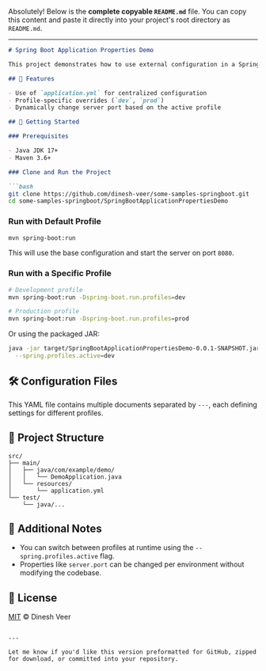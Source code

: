 Absolutely! Below is the **complete copyable `README.md`** file. You can copy this content and paste it directly into your project's root directory as `README.md`.

---

````markdown
# Spring Boot Application Properties Demo

This project demonstrates how to use external configuration in a Spring Boot application using `application.yml` and profile-specific settings.

## 🧩 Features

- Use of `application.yml` for centralized configuration
- Profile-specific overrides (`dev`, `prod`)
- Dynamically change server port based on the active profile

## 🚀 Getting Started

### Prerequisites

- Java JDK 17+
- Maven 3.6+

### Clone and Run the Project

```bash
git clone https://github.com/dinesh-veer/some-samples-springboot.git
cd some-samples-springboot/SpringBootApplicationPropertiesDemo
````

### Run with Default Profile

```bash
mvn spring-boot:run
```

This will use the base configuration and start the server on port `8080`.

### Run with a Specific Profile

```bash
# Development profile
mvn spring-boot:run -Dspring-boot.run.profiles=dev

# Production profile
mvn spring-boot:run -Dspring-boot.run.profiles=prod
```

Or using the packaged JAR:

```bash
java -jar target/SpringBootApplicationPropertiesDemo-0.0.1-SNAPSHOT.jar \
  --spring.profiles.active=dev
```

## 🛠 Configuration Files

This YAML file contains multiple documents separated by `---`, each defining settings for different profiles.

## 📂 Project Structure

```
src/
├── main/
│   ├── java/com/example/demo/
│   │   └── DemoApplication.java
│   └── resources/
│       └── application.yml
└── test/
    └── java/...
```

## 📘 Additional Notes

* You can switch between profiles at runtime using the `--spring.profiles.active` flag.
* Properties like `server.port` can be changed per environment without modifying the codebase.

## 📝 License

[MIT](LICENSE) © Dinesh Veer

```

---

Let me know if you'd like this version preformatted for GitHub, zipped for download, or committed into your repository.
```
